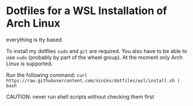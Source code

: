 # Dotfiles for a WSL Installation of Arch Linux
everything is tty based

To install my dotfiles `sudo` and `git` are required. You also have to be able to use `sudo` (probably by part of the wheel group).
At the moment only Arch Linux is supported.

Run the following command:
```curl https://raw.githubusercontent.com/ninikx/dotfiles/wsl/install.sh | bash```

CAUTION: never run shell scripts without checking them first
